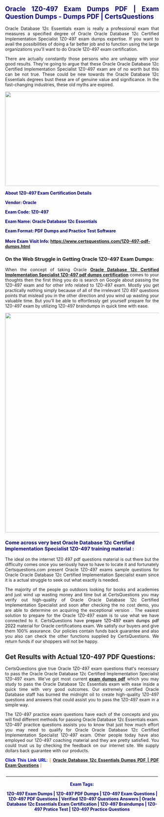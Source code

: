 <h2 style="text-align: justify;"><span style="color: #000080;">Oracle 1Z0-497 Exam Dumps PDF | Exam Question Dumps - Dumps PDF | CertsQuestions</span></h2>
<p style="text-align: justify;">Oracle Database 12c Essentials exam is really a professional exam that measures a specified degree of Oracle Oracle Database 12c Certified Implementation Specialist 1Z0-497 exam dumps expertise. If you want to avail the possibilities of doing a far better job and to function using the large organizations you'll want to do Oracle 1Z0-497 exam certification.</p>
<p style="text-align: justify;">There are actually constantly those persons who are unhappy with your good results. They're going to argue that these Oracle Oracle Database 12c Certified Implementation Specialist 1Z0-497 exam are of no worth but this can be not true. These could be new towards the Oracle Database 12c Essentials degrees bust these are of genuine value and significance. In the fast-changing industries, these old myths are expired.</p>
<p><img style="display: block; margin-left: auto; margin-right: auto;" src="https://i.imgur.com/eaP4ae9.png" width="840" height="310" /></p>
<p><span style="color: #000080;"><strong>About 1Z0-497 Exam Certification Details</strong></span></p>
<p><span style="color: #000080;"><strong>Vendor: Oracle<br /></strong></span></p>
<p><span style="color: #000080;"><strong>Exam Code: 1Z0-497</strong></span></p>
<p><span style="color: #000080;"><strong>Exam Name: Oracle Database 12c Essentials</strong></span></p>
<p><span style="color: #000080;"><strong>Exam Format: PDF Dumps and Practice Test Software<br /><br />More Exam Visit Info: <span style="color: #ff6600;"><a href="https://www.certsquestions.com/1Z0-497-pdf-dumps.html">https://www.certsquestions.com/1Z0-497-pdf-dumps.html</a></span></strong></span></p>
<h3>On the Web Struggle in Getting Oracle 1Z0-497 Exam Dumps:</h3>
<p style="text-align: justify;">When the concept of taking Oracle <a href="https://www.certsquestions.com/1Z0-497-pdf-dumps.html"><strong>Oracle Database 12c Certified Implementation Specialist 1Z0-497 pdf dumps certification</strong></a> comes to your thoughts then the first thing you do is search on Google about passing the 1Z0-497 exam and for other info related to 1Z0-497 exam. Mostly you get practically nothing simply because of all of the irrelevant 1Z0 497 questions points that mislead you in the other direction and you wind up wasting your valuable time. But you'll be able to effortlessly get yourself prepare for the 1Z0-497 exam by utilizing 1Z0-497 braindumps in quick time with ease.</p>
<p><a href="https://www.certsquestions.com/1Z0-497-pdf-dumps.html"><img style="display: block; margin-left: auto; margin-right: auto;" src="https://i.imgur.com/pxhoKQ2.png" width="720" /></a></p>
<h3><span style="color: #000080;">Come across very best Oracle Database 12c Certified Implementation Specialist 1Z0-497 training material :</span></h3>
<p style="text-align: justify;">The ideal on the internet 1Z0 497 pdf questions material is out there but the difficulty comes once you seriously have to have to locate it and fortunately Certsquestions.com present Oracle 1Z0-497 exams sample questions for Oracle Oracle Database 12c Certified Implementation Specialist exam since it is a actual struggle to seek out what exactly is needed.</p>
<p style="text-align: justify;">The majority of the people go outdoors looking for books and academies and just wind up wasting money and time but at CertsQuestions you may verify out high-quality of Oracle Oracle Database 12c Certified Implementation Specialist and soon after checking the no cost demo, you are able to determine on acquiring the exceptional version . The easiest solution to prepare for the Oracle 1Z0-497 exam is to use what we have connected to it. CertsQuestions have <span style="color: #000000;">prepare 1Z0-497 exam dumps pdf 2022</span> material for Oracle certifications exam. We satisfy our buyers and give them 100% assurance. Our policies contain funds back guarantee and also you also can check the other functions supplied by CertsQuestions. We return funds if our shoppers will not be happy.</p>
<h2>Get Results with Actual 1Z0-497 PDF Questions:</h2>
<p style="text-align: justify;">CertsQuestions give true Oracle 1Z0-497 exam questions that's necessary to pass the Oracle Oracle Database 12c Certified Implementation Specialist 1Z0-497 exam. We've got most current<strong>&nbsp;<a href="https://www.certsquestions.com/">exam dumps pdf</a></strong>&nbsp;which you may study to pass the Oracle Database 12c Essentials exam with ease inside a quick time with very good outcomes. Our extremely certified Oracle Database staff has burned the midnight oil to create high-quality 1Z0-497 questions and answers that could assist you to pass the 1Z0-497 exam in a simple way.</p>
<p style="text-align: justify;">The 1Z0-497 practice exam questions have each of the concepts and you will find different methods for passing Oracle Database 12c Essentials exam. 1Z0-497 practice questions assists you to know that just how much effort you may need to qualify for Oracle Oracle Database 12c Certified Implementation Specialist 1Z0-497 exam. Other people today have also employed our 1Z0-497 coaching material and they are pretty satisfied. You could trust us by checking the feedback on our internet site. We supply dollars back guarantee with our products.</p>
<p style="text-align: justify;"><span style="color: #0000ff;"><strong>Click This Link URL</strong>:</span> <span style="color: #ff6600;">[ <strong><a href="https://www.certsquestions.com/oracle-database-certification.html">Oracle Database 12c Essentials Dumps PDF | PDF Exam Questions</a></strong> ]</span></p>
<p style="text-align: center;">______________________________________________________________________________</p>
<p style="text-align: center;"><span style="color: #000080;"><strong>Exam Tags:</strong></span></p>
<p style="text-align: center;"><span style="color: #000080;"><strong>1Z0-497 Exam Dumps | 1Z0-497 PDF Dumps | 1Z0-497 Exam Questions | 1Z0-497 PDF Questions | Verified 1Z0-497 Questions Answers | Oracle Database 12c Essentials Exam Certification | 1Z0-497 Braindumps | 1Z0-497 Pratice Test | 1Z0-497 Practice Questions</strong></span></p>
